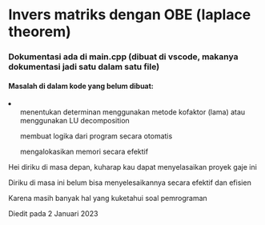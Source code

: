 <h1> Invers matriks dengan OBE (laplace theorem)</h1>
<h3> Dokumentasi ada di main.cpp (dibuat di vscode, makanya dokumentasi jadi satu dalam satu file) </h3>
<h4> Masalah di dalam kode yang belum dibuat: </h4>
<li>
<ol> menentukan determinan menggunakan metode kofaktor (lama) atau menggunakan LU decomposition </ol>
<ol> membuat logika dari program secara otomatis </ol>
<ol> mengalokasikan memori secara efektif </ol>
</li>

<p> Hei diriku di masa depan, kuharap kau dapat menyelasaikan proyek gaje ini </p>
<p> Diriku di masa ini belum bisa menyelesaikannya secara efektif dan efisien </p>
<p> Karena masih banyak hal yang kuketahui soal pemrograman </p>
<p> Diedit pada 2 Januari 2023 </p>
